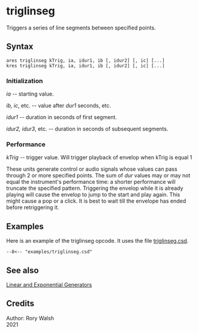 <!--
id:triglinseg
category:Signal Generators:Linear and Exponential Generators
-->
# triglinseg
Triggers a series of line segments between specified points.

## Syntax
``` csound-orc
ares triglinseg kTrig, ia, idur1, ib [, idur2] [, ic] [...]
kres triglinseg kTrig, ia, idur1, ib [, idur2] [, ic] [...]
```

### Initialization

_ia_ -- starting value.

_ib, ic_, etc. -- value after _dur1_ seconds, etc.

_idur1_ -- duration in seconds of first segment.

_idur2, idur3_, etc. -- duration in seconds of subsequent segments.

### Performance

_kTrig_ -- trigger value. Will trigger playback of envelop when kTrig is equal 1

These units generate control or audio signals whose values can pass through 2 or more specified points. The sum of _dur_ values may or may not equal the instrument's performance time: a shorter performance will truncate the specified pattern. Triggering the envelop while it is already playing will cause the envelop to jump to the start and play again. This might cause a pop or a click. It is best to wait till the envelope has ended before retriggering it.

## Examples

Here is an example of the triglinseg opcode. It uses the file [triglinseg.csd](../../examples/triglinseg.csd).

``` csound-orc title="Example of the triglinseg opcode." linenums="1"
--8<-- "examples/triglinseg.csd"
```

## See also

[Linear and Exponential Generators](../../siggen/lineexp)

## Credits

Author: Rory Walsh<br>
2021<br>
